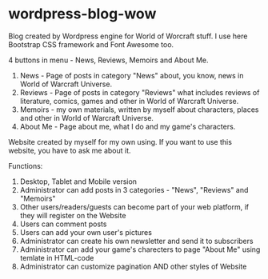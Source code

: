 # wordpress-blog-wow
Blog created by Wordpress engine for World of Worcraft stuff. I use here Bootstrap CSS framework and Font Awesome too.

4 buttons in menu - News, Reviews, Memoirs and About Me.

1. News - Page of posts in category "News" about, you know, news in World of Warcraft Universe.
2. Reviews - Page of posts in category "Reviews" what includes reviews of literature, comics, games and other in World of Warcraft Universe.
3. Memoirs - my own materials, written by myself about characters, places and other in World of Warcraft Universe.
4. About Me - Page about me, what I do and my game's characters.

Website created by myself for my own using. If you want to use this website, you have to ask me about it.

Functions:
1. Desktop, Tablet and Mobile version
2. Administrator can add posts in 3 categories - "News", "Reviews" and "Memoirs"
3. Other users/readers/guests can become part of your web platform, if they will register on the Website
3. Users can comment posts
4. Users can add your own user's pictures
5. Administrator can create his own newsletter and send it to subscribers
6. Administrator can add your game's charecters to page "About Me" using temlate in HTML-code
7. Administrator can customize pagination AND other styles of Website
